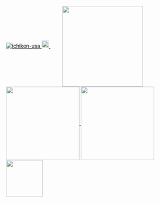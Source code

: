 <a href="https://github.com/ichiken-usa/ichiken-usa/">
    <img src="https://komarev.com/ghpvc/?username=ichiken-usa" alt="ichiken-usa" />
  </a>

<!-- Twitter -->
<a href="http://twitter.com/ichikenusa">
    <img height="20" src="https://img.shields.io/twitter/follow/ichikenusa?label=Twitter&logo=twitter" />
  </a>
　　

<!--レイアウト調整-->
<a href="https://github.com/vn7n24fzkq/github-profile-summary-cards">
  <img align="center" src="https://github-profile-summary-cards.vercel.app/api/cards/profile-details?username=ichiken-usa&theme=vue" height="220px" />
</a>

<a href="https://github.com/anuraghazra/github-readme-stats">
  <img align="center" src="https://github-readme-stats.vercel.app/api?username=ichiken-usa&show_icons=true" height="200px" />
</a>

<a href="https://github.com/anuraghazra/github-readme-stats">
  <img align="center" src="https://github-readme-stats.vercel.app/api/top-langs/?username=ichiken-usa" height="200px"/>
</a>

<a href="https://github.com/ryo-ma/github-profile-trophy">
  <img align="center" src="https://github-profile-trophy.vercel.app/?username=ichiken-usa" height="100px" />
</a>
